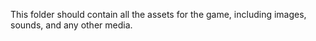 This folder should contain all the assets for the game, including images, sounds, and any other media.